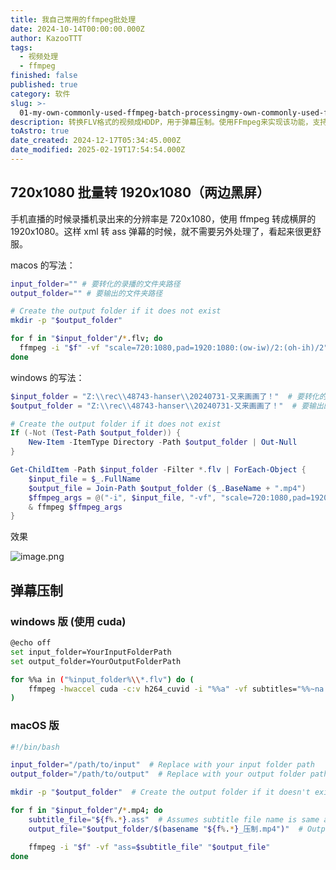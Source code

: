 ```yaml
---
title: 我自己常用的ffmpeg批处理
date: 2024-10-14T00:00:00.000Z
author: KazooTTT
tags:
  - 视频处理
  - ffmpeg
finished: false
published: true
category: 软件
slug: >-
  01-my-own-commonly-used-ffmpeg-batch-processingmy-own-commonly-used-ffmpeg-batching
description: 转换FLV格式的视频成HDDP，用于弹幕压制。使用FFmpeg来实现该功能，支持多个操作系统，如Windows和macOS。
toAstro: true
date_created: 2024-12-17T05:34:45.000Z
date_modified: 2025-02-19T17:54:54.000Z
---
```


## 720x1080 批量转 1920x1080（两边黑屏）

手机直播的时候录播机录出来的分辨率是 720x1080，使用 ffmpeg 转成横屏的 1920x1080。这样 xml 转 ass 弹幕的时候，就不需要另外处理了，看起来很更舒服。

macos 的写法：

```bash
input_folder="" # 要转化的录播的文件夹路径
output_folder="" # 要输出的文件夹路径

# Create the output folder if it does not exist
mkdir -p "$output_folder"

for f in "$input_folder"/*.flv; do
  ffmpeg -i "$f" -vf "scale=720:1080,pad=1920:1080:(ow-iw)/2:(oh-ih)/2" -c:a copy "$output_folder/$(basename "${f%.*}.mp4")"
done
```

windows 的写法：

```powershell
$input_folder = "Z:\\rec\\48743-hanser\\20240731-又来画画了！"  # 要转化的录播的文件夹路径
$output_folder = "Z:\\rec\\48743-hanser\\20240731-又来画画了！"  # 要输出的文件夹路径

# Create the output folder if it does not exist
If (-Not (Test-Path $output_folder)) {
    New-Item -ItemType Directory -Path $output_folder | Out-Null
}

Get-ChildItem -Path $input_folder -Filter *.flv | ForEach-Object {
    $input_file = $_.FullName
    $output_file = Join-Path $output_folder ($_.BaseName + ".mp4")
    $ffmpeg_args = @("-i", $input_file, "-vf", "scale=720:1080,pad=1920:1080:(ow-iw)/2:(oh-ih)/2", "-c:a", "copy", $output_file)
    & ffmpeg $ffmpeg_args
}
```

效果

![image.png](<https://pictures.kazoottt.top/2024/10/20241014-20241014224347.png>)

## 弹幕压制

### windows 版 (使用 cuda)

```bash
@echo off
set input_folder=YourInputFolderPath
set output_folder=YourOutputFolderPath

for %%a in ("%input_folder%\\*.flv") do (
    ffmpeg -hwaccel cuda -c:v h264_cuvid -i "%%a" -vf subtitles="%%~na.ass" -c:v h264_nvenc -b:v 6000k -c:a copy "%output_folder%\\%%~na_压制.mp4" -y
)
```

### macOS 版

```bash
#!/bin/bash

input_folder="/path/to/input"  # Replace with your input folder path
output_folder="/path/to/output"  # Replace with your output folder path

mkdir -p "$output_folder"  # Create the output folder if it doesn't exist

for f in "$input_folder"/*.mp4; do
    subtitle_file="${f%.*}.ass"  # Assumes subtitle file name is same as video file name but with .ass extension
    output_file="$output_folder/$(basename "${f%.*}_压制.mp4")"  # Output file name with _ass suffix

    ffmpeg -i "$f" -vf "ass=$subtitle_file" "$output_file"
done
```
